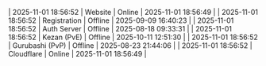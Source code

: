 | 2025-11-01 18:56:52 | Website | Online | 2025-11-01 18:56:49 |
| 2025-11-01 18:56:52 | Registration | Offline | 2025-09-09 16:40:23 |
| 2025-11-01 18:56:52 | Auth Server | Offline | 2025-08-18 09:33:31 |
| 2025-11-01 18:56:52 | Kezan (PvE) | Offline | 2025-10-11 12:51:30 |
| 2025-11-01 18:56:52 | Gurubashi (PvP) | Offline | 2025-08-23 21:44:06 |
| 2025-11-01 18:56:52 | Cloudflare | Online | 2025-11-01 18:56:49 |
